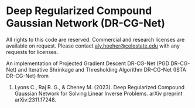 # Deep Regularized Compound Gaussian Network (DR-CG-Net)
All rights to this code are reserved. Commercial and research licenses are available on request. Please contact aly.hoeher@colostate.edu with any requests for licenses.


An implementation of Projected Gradient Descent DR-CG-Net (PGD DR-CG-Net) and Iterative Shrinkage and Thresholding Algorithm DR-CG-Net (ISTA DR-CG-Net) from
  1. Lyons C., Raj R. G., & Cheney M. (2023). Deep Regularized Compound Gaussian Network for Solving Linear Inverse Problems. arXiv preprint arXiv:2311.17248.
